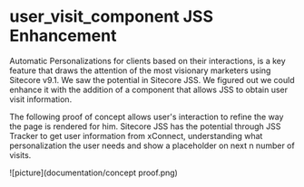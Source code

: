 
# user_visit_component JSS Enhancement

Automatic Personalizations for clients based on their interactions, is a key feature that draws the attention of the most visionary marketers using Sitecore v9.1. We saw the potential in Sitecore JSS.  We figured out we could enhance it with the addition of a component that allows JSS to obtain user visit information.

The following proof of concept allows user's interaction to refine the way the page is rendered for him. 
Sitecore JSS has the potential through JSS Tracker to get user information from xConnect, understanding what personalization the user needs and show a placeholder on next n number of visits.

![picture](documentation/concept proof.png)
